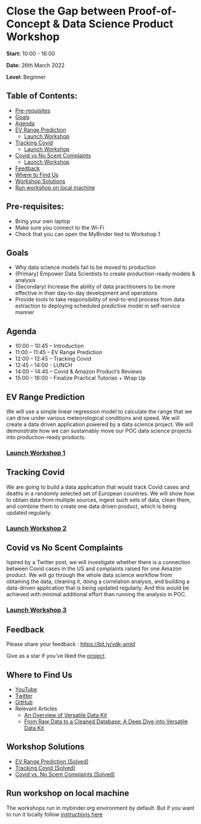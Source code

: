 # Close the Gap between Proof-of-Concept & Data Science Product Workshop
**Start:** 10:00 - 16:00

**Date:** 26th March 2022

**Level:** Beginner
## Table of Contents:
- [Pre-requisites](#Pre-requisites)
- [Goals](#Goals)
- [Agenda](#Agenda)
- [EV Range Prediction](#EV-Range-Prediction)
    - [Launch Workshop](#Launch-Workshop-1)
- [Tracking Covid](#Tracking-Covid)
    - [Launch Workshop](#Launch-Workshop-2)
- [Covid vs No Scent Complaints](#Covid-vs-No-Scent-Complaints)
    - [Launch Workshop](#Launch-Workshop-3)
- [Feedback](#Feedback)
- [Where to Find Us](#Where-to-Find-Us)
- [Workshop Solutions](#Workshop-Solutions)
- [Run workshop on local machine](#run-workshop-on-local-machine)

## Pre-requisites:
- Bring your own laptop
- Make sure you connect to the Wi-Fi
- Check that you can open the MyBinder tied to Workshop 1

## Goals
- Why data science models fail to be moved to production​
- (Primary) Empower Data Scientists to create production-ready models & analysis​
- (Secondary) Increase the ability of data practitioners to be more effective in their day-to-day development and operations​
- Provide tools to take responsibility of end-to-end process from data extraction to deploying scheduled predictive model in self-service manner​

## Agenda
- 10:00 – 10:45 – Introduction
- 11:00 – 11:45 – EV Range Prediction
- 12:00 – 12:45 – Tracking Covid
- 12:45 – 14:00 - LUNCH
- 14:00 – 14:45 – Covid & Amazon Product’s Reviews
- 15:00 – 16:00 – Finalize Practical Tutorias + Wrap Up
## EV Range Prediction
We will use a simple linear regression model to calculate the range that we can drive under various meteorological conditions and speed.
We will create a data driven application powered by a data science project. We will demonstrate how we can sustainably move our POC data science projects into production-ready products.
### [Launch Workshop 1](https://github.com/versatile-data-kit-amld/linear-regression-example-unsolved)
## Tracking Covid
We are going to build a data application that would track Covid cases and deaths in a randomly selected set of European countries. We will show how to obtain data from multiple sources, ingest such sets of data, clean them, and combine them to create one data driven product, which is being updated regularly.
### [Launch Workshop 2](https://github.com/versatile-data-kit-amld/tracking-covid-cases-deaths-example-unsolved)
## Covid vs No Scent Complaints
Ispired by a Twitter post, we will investigate whether there is a connection between Covid cases in the US and complaints raised for one Amazon product.
We will go through the whole data science workflow from obtaining the data, cleaning it, doing a correlation analysis, and building a data-driven application that is being updated regularly. And this would be achieved with minimal additional effort than running the analysis in POC.
### [Launch Workshop 3](https://github.com/versatile-data-kit-amld/correlation-example-unsolved)

## Feedback
Please share your feedback : https://bit.ly/vdk-amld

Give as a star if you've liked the [project](https://github.com/vmware/versatile-data-kit).

## Where to Find Us
- [YouTube](https://www.youtube.com/channel/UCasf2Q7X8nF7S4VEmcTHJ0Q/about)
- [Twitter](https://twitter.com/vdkproject)
- [GitHub](https://github.com/vmware/versatile-data-kit)
- Relevant Articles
    - [An Overview of Versatile Data Kit](https://towardsdatascience.com/an-overview-of-versatile-data-kit-a812cfb26de7)
    - [From Raw Data to a Cleaned Database: A Deep Dive into Versatile Data Kit](https://towardsdatascience.com/from-raw-data-to-a-cleaned-database-a-deep-dive-into-versatile-data-kit-ab5fd992a02e)
## Workshop Solutions
- [EV Range Prediction (Solved)](https://github.com/versatile-data-kit-amld/linear-regression-example-solved)
- [Tracking Covid (Solved)](https://github.com/versatile-data-kit-amld/tracking-covid-cases-deaths-example-solved)
- [Covid vs. No Scent Complaints (Solved)](https://github.com/versatile-data-kit-amld/correlation-example-solved)


## Run workshop on local machine

The workshops run in mybinder.org environment by default. But if you want to run it locally follow [instructions here](https://github.com/versatile-data-kit-demo/backup/blob/main/local_instructions.md)
